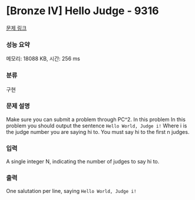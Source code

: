 # [Bronze IV] Hello Judge - 9316 

[문제 링크](https://www.acmicpc.net/problem/9316) 

### 성능 요약

메모리: 18088 KB, 시간: 256 ms

### 분류

구현

### 문제 설명

<p>Make sure you can submit a problem through PC^2. In this problem In this problem you should output the sentence <code>Hello World, Judge i!</code> Where i is the judge number you are saying hi to. You must say hi to the first n judges.</p>

### 입력 

 <p>A single integer N, indicating the number of judges to say hi to.</p>

### 출력 

 <p>One salutation per line, saying <code>Hello World, Judge i!</code></p>

